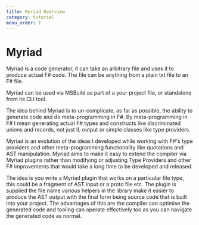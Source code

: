 ```yaml
---
title: Myriad Overview
category: tutorial
menu_order: 1
---
```


# Myriad

Myriad is a code generator, it can take an arbitrary file and uses it to produce actual F# code.  The file can be anything from a plain txt file to an F# file.  

Myriad can be used via MSBuild as part of a your project file, or standalone from its CLI tool.

The idea behind Myriad is to un-complicate, as far as possible, the ability to generate code and do meta-programming in F#. By meta-programming in F# I mean generating actual F# types and constructs like discriminated unions and records, not just IL output or simple classes like type providers.

Myriad is an evolution of the ideas I developed while working with F#'s type providers and other meta-programming functionality like quotations and AST manipulation. Myriad aims to make it easy to extend the compiler via Myriad plugins rather than modifying or adjusting Type Providers and other F# improvements that would take a long time to be developed and released.  

The idea is you write a Myriad plugin that works on a particular file type, this could be a fragment of AST input or a proto file etc.  The plugin is supplied the file name various helpers in the library make it easier to produce the AST output with the final form being source code that is built into your project.  The advantages of this are the compiler can optimise the generated code and tooling can operate effectively too as you can navigate the generated code as normal.
